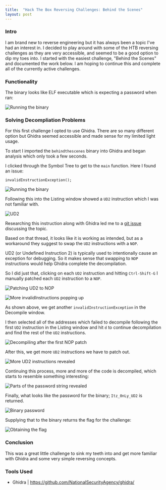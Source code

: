 ```yaml
---
title:  "Hack The Box Reversing Challenges: Behind the Scenes"
layout: post
---
```


### Intro

I am brand new to reverse engineering but it has always been a topic I've had an interest in. I decided to play around with some of the HTB reversing challenges as they are very accessible, and seemed to be a good option to dip my toes into. I started with the easiest challenge, "Behind the Scenes" and documented the work below. I am hoping to continue this and complete all of the currently active challenges.

### Functionality

The binary looks like ELF executable which is expecting a password when ran:

![Running the binary](/assets/screenshots/behindthescenes/runningthebin.png)

### Solving Decompliation Problems

For this first challenge I opted to use Ghidra. There are so many different option but Ghidra seemed accessible and made sense for my limited light usage.   

To start I imported the `behindthescenes` binary into Ghidra and began analysis which only took a few seconds.

I clicked through the Symbol Tree to get to the `main` function. Here I found an issue:

`invalidInstructionException();`

![Running the binary](/assets/screenshots/behindthescenes/invalidinstruction.png)

Following this into the Listing window showed a `UD2` instruction which I was not familiar with.

![UD2](/assets/screenshots/behindthescenes/ud2)

Researching this instruction along with Ghidra led me to a [git issue]([https://github.com/NationalSecurityAgency/ghidra/issues/4113]) discussing the topic.

Based on that thread, it looks like it is working as intended, but as a workaround they suggest to swap the `UD2` instructions with a `NOP`.

UD2 (or Undefined Instruction 2) is typically used to intentionally cause an exception for debugging. So it makes sense that swapping to `NOP` instructions would help Ghidra complete the decompilation.

So I did just that, clicking on each `UD2` instruction and hitting `Ctrl-Shift-G` I manually patched each `UD2` instruction to a `NOP`.

![Patching UD2 to NOP](/assets/screenshots/behindthescenes/patchtonop.png)

![More invalidInstructions popping up](/assets/screenshots/behindthescenes/moreinvalidinstructions.png)

As shown above, we get another `invalidInstructionException` in the Decompile window.

I then selected all of the addresses which failed to decompile following the first `UD2` instruction in the Listing window and hit `d` to continue decompilation and find the rest of the `UD2` instructions.

![Decompiling after the first NOP patch](/assets/screenshots/behindthescenes/highlighttodecompile.png)

After this, we get more `UD2` instructions we have to patch out.

![More UD2 instructions revealed](/assets/screenshots/behindthescenes/moreud2s.png)

Continuing this process, more and more of the code is decompiled, which starts to resemble something interesting:

![Parts of the password string revealed](/assets/screenshots/behindthescenes/uncoveringthestring.png)

Finally, what looks like the password for the binary; `Itz_0nLy_UD2` is returned.

![Binary password](/assets/screenshots/behindthescenes/fullstring.png)

Supplying that to the binary returns the flag for the challenge:

![Obtaining the flag](/assets/screenshots/behindthescenes/flag.png)

### Conclusion

This was a great little challenge to sink my teeth into and get more familiar with Ghidra and some very simple reversing concepts.

### Tools Used

- Ghidra | https://github.com/NationalSecurityAgency/ghidra/
